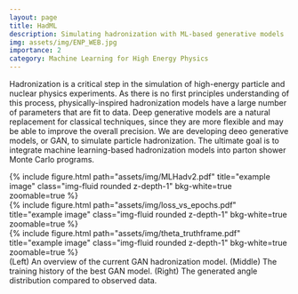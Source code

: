 ```yaml
---
layout: page
title: HadML
description: Simulating hadronization with ML-based generative models
img: assets/img/ENP_WEB.jpg
importance: 2
category: Machine Learning for High Energy Physics
---
```


Hadronization is a critical step in the simulation of high-energy particle and nuclear physics experiments. As there is no first principles understanding of this process, physically-inspired hadronization models have a large number of parameters that are fit to data. Deep generative models are a natural replacement for classical techniques, since they are more flexible and may be able to improve the overall precision. We are developing deeo generative models, or GAN, to simulate particle hadronization. The ultimate goal is to integrate machine learning-based hadronization models into parton shower Monte Carlo programs.

<div class="row">
    <div class="col-sm mt-3 mt-md-0">
        {% include figure.html path="assets/img/MLHadv2.pdf" title="example image" class="img-fluid rounded z-depth-1" bkg-white=true zoomable=true %}
    </div>
    <div class="col-sm mt-3 mt-md-0">
        {% include figure.html path="assets/img/loss_vs_epochs.pdf" title="example image" class="img-fluid rounded z-depth-1" bkg-white=true zoomable=true %}
    </div>
    <div class="col-sm mt-3 mt-md-0">
        {% include figure.html path="assets/img/theta_truthframe.pdf" title="example image" class="img-fluid rounded z-depth-1" bkg-white=true zoomable=true %}
    </div>
</div>
<div class="caption">
    (Left) An overview of the current GAN hadronization model. (Middle) The training history of the best GAN model. (Right) The generated angle distribution compared to observed data.
</div>